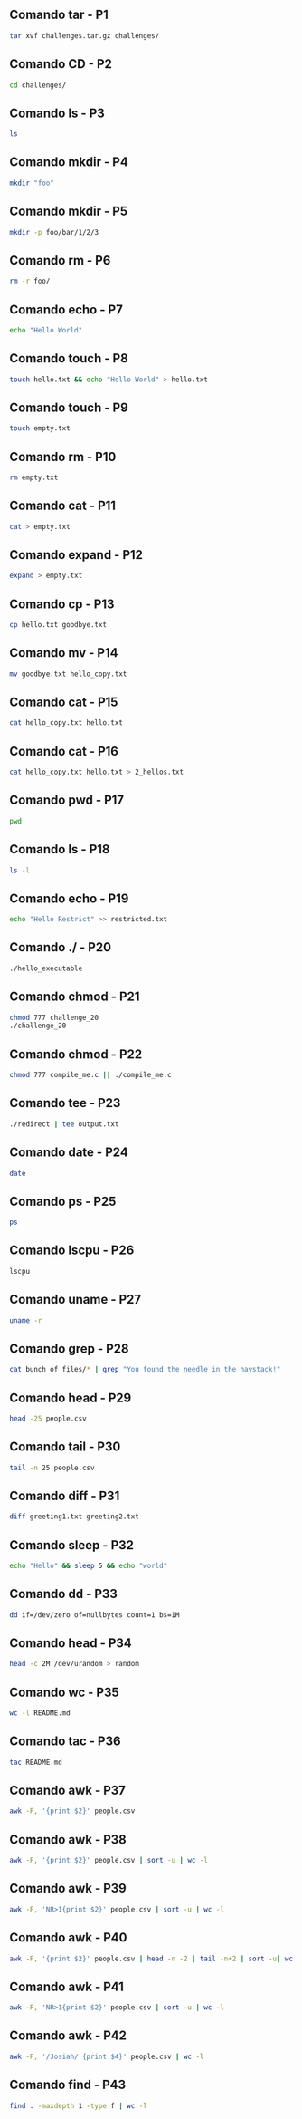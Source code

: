 ## Comando tar - P1

```sh
tar xvf challenges.tar.gz challenges/ 
```

## Comando CD - P2

```sh
cd challenges/ 
```

## Comando ls - P3

```sh
ls 
```

## Comando mkdir - P4
```sh
mkdir "foo"  
```

## Comando mkdir - P5

```sh
mkdir -p foo/bar/1/2/3 
```

## Comando rm - P6

```sh
rm -r foo/ 
```

## Comando echo - P7

```sh
echo "Hello World" 
```

## Comando touch - P8

```sh
touch hello.txt && echo "Hello World" > hello.txt 
```

## Comando touch - P9

```sh
touch empty.txt
```

## Comando rm - P10

```sh
rm empty.txt
```

## Comando cat - P11

```sh
cat > empty.txt 
```

## Comando expand - P12

```sh
expand > empty.txt  
```

## Comando cp - P13

```sh
cp hello.txt goodbye.txt
```

## Comando mv - P14

```sh
mv goodbye.txt hello_copy.txt
```

## Comando cat - P15

```sh
cat hello_copy.txt hello.txt 
```

## Comando cat - P16

```sh
cat hello_copy.txt hello.txt > 2_hellos.txt
```

## Comando pwd - P17

```sh
pwd
```

## Comando ls - P18

```sh
ls -l
```
## Comando echo - P19

```sh
echo "Hello Restrict" >> restricted.txt
```


## Comando ./ - P20

```sh
./hello_executable
```

## Comando chmod - P21

```sh
chmod 777 challenge_20
./challenge_20
```

## Comando chmod - P22

```sh
chmod 777 compile_me.c || ./compile_me.c 
```

## Comando tee - P23

```sh
./redirect | tee output.txt
```

## Comando date - P24

```sh
date
```

## Comando ps - P25

```sh
ps
```

## Comando lscpu - P26

```sh
lscpu
```

## Comando uname - P27

```sh
uname -r
```

## Comando grep - P28

```sh
cat bunch_of_files/* | grep "You found the needle in the haystack!"
```

## Comando head - P29

```sh
head -25 people.csv
```

## Comando tail - P30

```sh
tail -n 25 people.csv
```

## Comando diff - P31

```sh
diff greeting1.txt greeting2.txt 
```

## Comando sleep - P32

```sh
echo "Hello" && sleep 5 && echo "world" 
```

## Comando dd - P33

```sh
dd if=/dev/zero of=nullbytes count=1 bs=1M 
```

## Comando head - P34

```sh
head -c 2M /dev/urandom > random 
```

## Comando wc - P35

```sh
wc -l README.md 
```

## Comando tac - P36

```sh
tac README.md  
```

## Comando awk - P37

```sh
awk -F, '{print $2}' people.csv 
```

## Comando awk - P38

```sh
awk -F, '{print $2}' people.csv | sort -u | wc -l
```

## Comando awk - P39

```sh
awk -F, 'NR>1{print $2}' people.csv | sort -u | wc -l
```

## Comando awk - P40

```sh
awk -F, '{print $2}' people.csv | head -n -2 | tail -n+2 | sort -u| wc -l
```

## Comando awk - P41
```sh
awk -F, 'NR>1{print $2}' people.csv | sort -u | wc -l
```

## Comando awk - P42

```sh
awk -F, '/Josiah/ {print $4}' people.csv | wc -l
```

## Comando find - P43

```sh
find . -maxdepth 1 -type f | wc -l
```

